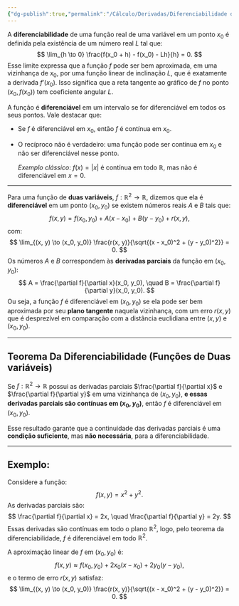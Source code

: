 ```yaml
---
{"dg-publish":true,"permalink":"/Cálculo/Derivadas/Diferenciabilidade de uma  Função/","dgPassFrontmatter":true,"created":"2025-05-20T13:30:13.827-03:00"}
---
```



A **diferenciabilidade** de uma função real de uma variável em um ponto $x_0$ é definida pela existência de um número real $L$ tal que:
$$
\lim_{h \to 0} \frac{f(x_0 + h) - f(x_0) - Lh}{h} = 0.
$$
Esse limite expressa que a função $f$ pode ser bem aproximada, em uma vizinhança de $x_0$, por uma função linear de inclinação $L$, que é exatamente a derivada $f’(x_0)$. Isso significa que a reta tangente ao gráfico de $f$ no ponto $(x_0, f(x_0))$ tem coeficiente angular $L$.

A função é **diferenciável** em um intervalo se for diferenciável em todos os seus pontos. Vale destacar que:

- Se $f$ é diferenciável em $x_0$, então $f$ é contínua em $x_0$.
- O recíproco não é verdadeiro: uma função pode ser contínua em $x_0$ e não ser diferenciável nesse ponto.

    _Exemplo clássico_: $f(x) = |x|$ é contínua em todo $\mathbb{R}$, mas não é diferenciável em $x = 0$.

---

Para uma função de **duas variáveis**, $f: \mathbb{R}^2 \to \mathbb{R}$, dizemos que ela é **diferenciável** em um ponto $(x_0, y_0)$ se existem números reais $A$ e $B$ tais que:
$$
f(x, y) = f(x_0, y_0) + A(x - x_0) + B(y - y_0) + r(x, y),
$$
com:
$$
\lim_{(x, y) \to (x_0, y_0)} \frac{r(x, y)}{\sqrt{(x - x_0)^2 + (y - y_0)^2}} = 0.
$$
Os números $A$ e $B$ correspondem às **derivadas parciais** da função em $(x_0, y_0)$:
$$
A = \frac{\partial f}{\partial x}(x_0, y_0), \quad B = \frac{\partial f}{\partial y}(x_0, y_0).
$$
Ou seja, a função $f$ é diferenciável em $(x_0, y_0)$ se ela pode ser bem aproximada por seu **plano tangente** naquela vizinhança, com um erro $r(x, y)$ que é desprezível em comparação com a distância euclidiana entre $(x, y)$ e $(x_0, y_0)$.

---

## **Teorema Da Diferenciabilidade (Funções de Duas variáveis)**

Se $f: \mathbb{R}^2 \to \mathbb{R}$ possui as derivadas parciais $\frac{\partial f}{\partial x}$ e $\frac{\partial f}{\partial y}$ em uma vizinhança de $(x_0, y_0)$, **e essas derivadas parciais são contínuas em $(x_0, y_0)$**, então $f$ é diferenciável em $(x_0, y_0)$.

Esse resultado garante que a continuidade das derivadas parciais é uma **condição suficiente**, mas **não necessária**, para a diferenciabilidade.

---

## **Exemplo:**

Considere a função:
$$
f(x, y) = x^2 + y^2.
$$
As derivadas parciais são:
$$
\frac{\partial f}{\partial x} = 2x, \quad \frac{\partial f}{\partial y} = 2y.
$$
Essas derivadas são contínuas em todo o plano $\mathbb{R}^2$, logo, pelo teorema da diferenciabilidade, $f$ é diferenciável em todo $\mathbb{R}^2$.

A aproximação linear de $f$ em $(x_0, y_0)$ é:
$$
f(x, y) \approx f(x_0, y_0) + 2x_0(x - x_0) + 2y_0(y - y_0),
$$
e o termo de erro $r(x, y)$ satisfaz:
$$
\lim_{(x, y) \to (x_0, y_0)} \frac{r(x, y)}{\sqrt{(x - x_0)^2 + (y - y_0)^2}} = 0.
$$